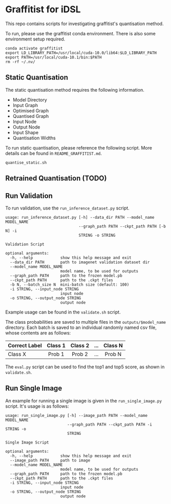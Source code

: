 # Graffitist for iDSL

This repo contains scripts for investigating graffitist's quantisation method.

To run, please use the graffitist conda environment. There is also some environment setup required.
```
conda activate graffitist
export LD_LIBRARY_PATH=/usr/local/cuda-10.0/lib64:$LD_LIBRARY_PATH
export PATH=/usr/local/cuda-10.1/bin:$PATH
rm -rf ~/.nv/
```

## Static Quantisation

The static quantisation method requires the following information.

 - Model Directory
 - Input Graph
 - Optimised Graph
 - Quantised Graph
 - Input Node
 - Output Node
 - Input Shape
 - Quantisation Widths

To run static quantisation, please reference the following script. More details can be found in `README_GRAFFITIST.md`.
```
quantise_static.sh
```

## Retrained Quantisation (TODO)


## Run Validation

To run validation, use the `run_inference_dataset.py` script. 
```
usage: run_inference_dataset.py [-h] --data_dir PATH --model_name MODEL_NAME
                                --graph_path PATH --ckpt_path PATH [-b N] -i
                                STRING -o STRING

Validation Script

optional arguments:
  -h, --help            show this help message and exit
  --data_dir PATH       path to imagenet validation dataset dir
  --model_name MODEL_NAME
                        model name, to be used for outputs
  --graph_path PATH     path to the frozen model.pb
  --ckpt_path PATH      path to the .ckpt files
  -b N, --batch_size N  mini-batch size (default: 100)
  -i STRING, --input_node STRING
                        input node
  -o STRING, --output_node STRING
                        output node
```
Example usage can be found in the `validate.sh` script.


The class probabilities are saved to multiple files in the `outputs/$model_name` directory. Each batch is saved to an individual randomly named csv file, whose contents are as follows:

| Correct Label | Class 1 | Class 2 | ... | Class N |
| ------------- |:-------:|:-------:|:---:|:-------:|
| Class X       | Prob 1  | Prob 2  | ... | Prob N  |

The `eval.py` script can be used to find the top1 and top5 score, as shown in `validate.sh`.

## Run Single Image

An example for running a single image is given in the `run_single_image.py` script. It's usage is as follows:

```
usage: run_single_image.py [-h] --image_path PATH --model_name MODEL_NAME
                           --graph_path PATH --ckpt_path PATH -i STRING -o
                           STRING

Single Image Script

optional arguments:
  -h, --help            show this help message and exit
  --image_path PATH     path to image
  --model_name MODEL_NAME
                        model name, to be used for outputs
  --graph_path PATH     path to the frozen model.pb
  --ckpt_path PATH      path to the .ckpt files
  -i STRING, --input_node STRING
                        input node
  -o STRING, --output_node STRING
                        output node
```

